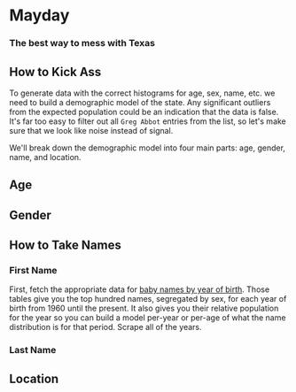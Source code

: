 # Mayday 

### The best way to mess with Texas


## How to Kick Ass

To generate data with the correct histograms for age, sex, name, etc. we need to build a demographic model of the state. Any significant outliers from the expected population could be an indication that the data is false. It's far too easy to filter out all `Greg Abbot` entries from the list, so let's make sure that we look like noise instead of signal.

We'll break down the demographic model into four main parts: age, gender, name, and location.


## Age


## Gender



## How to Take Names


### First Name

First, fetch the appropriate data for [baby names by year of birth](https://www.ssa.gov/oact/babynames/state/). Those tables give you the top hundred names, segregated by sex, for each year of birth from 1960 until the present. It also gives you their relative population for the year so you can build a model per-year or per-age of what the name distribution is for that period. Scrape all of the years.


### Last Name


## Location

